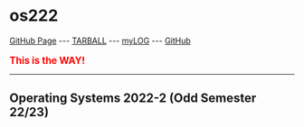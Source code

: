 # os222

[GitHub Page](https://cbkadal.github.io/os222/) ---
[TARBALL](SandBox/danielcm585.tar.xz) ---
[myLOG](TXT/mylog.txt) ---
[GitHub](https://github.com/danielcm585/os222/)
<br><br>
<span style="color:red; font-weight:bold; font-size:larger;">This is the WAY!</span>
<hr>

## Operating Systems 2022-2 (Odd Semester 22/23)
